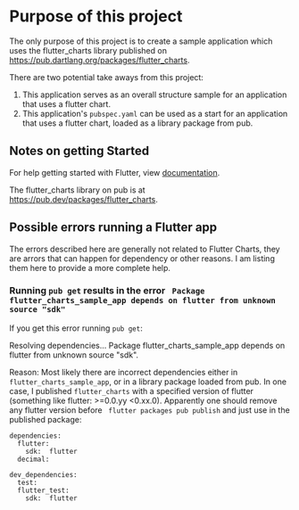 # Purpose of this project

The only purpose of this project is to create a sample application which uses the flutter_charts library published on https://pub.dartlang.org/packages/flutter_charts.

There are two potential take aways from this project:

1) This application serves as an overall structure sample for an application that uses a flutter chart.
2) This application's `pubspec.yaml` can be used as a start for an application that uses a flutter chart, loaded as a library package from pub.

## Notes on getting Started

For help getting started with Flutter, view
[documentation](http://flutter.io/).

The flutter_charts library on pub is at https://pub.dev/packages/flutter_charts.

## Possible errors running a Flutter app

The errors described here are generally not related to Flutter Charts, 
they are arrors that can happen for dependency or other reasons. I am 
listing them here to provide a more complete help.

### Running `pub get` results in the error ` Package flutter_charts_sample_app depends on flutter from unknown source "sdk"`

If you get this error running `pub get`:
 
 Resolving dependencies... 
    Package flutter_charts_sample_app depends on flutter from unknown source "sdk".

Reason: Most likely there are incorrect dependencies either in `flutter_charts_sample_app`, or in a library package 
loaded from pub. In one case, I published `flutter_charts` with a specified version of flutter (something like flutter: >=0.0.yy <0.xx.0). 
Apparently one should remove any flutter version before ` flutter packages pub publish` and just use in the published package:

```
dependencies:
  flutter:
    sdk:  flutter
  decimal:

dev_dependencies:
  test:
  flutter_test:
    sdk:  flutter
```


